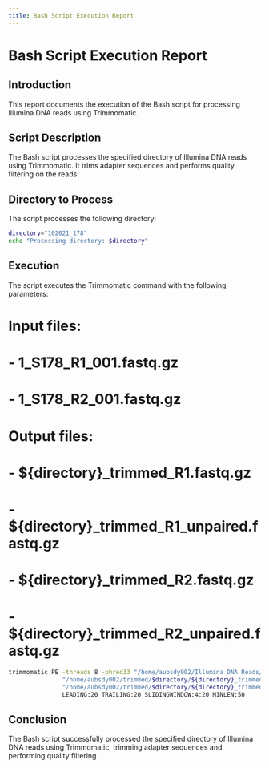 ```yaml
---
title: Bash Script Execution Report
---
```


# Bash Script Execution Report

## Introduction

This report documents the execution of the Bash script for processing Illumina DNA reads using Trimmomatic.

## Script Description

The Bash script processes the specified directory of Illumina DNA reads using Trimmomatic. It trims adapter sequences and performs quality filtering on the reads.

## Directory to Process

The script processes the following directory:

```bash
directory="102021_178"
echo "Processing directory: $directory"
```

## Execution
The script executes the Trimmomatic command with the following parameters:

# Input files:
# - 1_S178_R1_001.fastq.gz
# - 1_S178_R2_001.fastq.gz
#
# Output files:
# - ${directory}_trimmed_R1.fastq.gz
# - ${directory}_trimmed_R1_unpaired.fastq.gz
# - ${directory}_trimmed_R2.fastq.gz
# - ${directory}_trimmed_R2_unpaired.fastq.gz

```bash
trimmomatic PE -threads 8 -phred33 "/home/aubsdy002/Illumina DNA Reads/$directory/1_S178_R1_001.fastq.gz" "/home/aubsdy002/Illumina DNA Reads/$directory/1_S178_R2_001.fastq.gz" \
               "/home/aubsdy002/trimmed/$directory/${directory}_trimmed_R1.fastq.gz" "/home/aubsdy002/trimmed/$directory/${directory}_trimmed_R1_unpaired.fastq.gz" \
               "/home/aubsdy002/trimmed/$directory/${directory}_trimmed_R2.fastq.gz" "/home/aubsdy002/trimmed/$directory/${directory}_trimmed_R2_unpaired.fastq.gz" \
               LEADING:20 TRAILING:20 SLIDINGWINDOW:4:20 MINLEN:50
```
## Conclusion
The Bash script successfully processed the specified directory of Illumina DNA reads using Trimmomatic, trimming adapter sequences and performing quality filtering.
